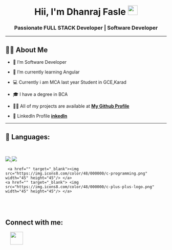 <h1 align="center">Hii, I'm Dhanraj Fasle <img src="https://raw.githubusercontent.com/MartinHeinz/MartinHeinz/master/wave.gif" width="30px"></h1>
<h3 align="center">Passionate FULL STACK Developer | Software Developer </h3>

<hr>

## 🙋‍♂️ About Me

- 🔭 I’m Software Developer

- 🌱 I’m currently learning Angular 

- 💻 Currently i am MCA last year Student in GCE,Karad

- 🎓 I have a degree in BCA

- 👨‍💻 All of my projects are available at **[My Github Profile](https://github.com/dhanrajfasle)**
- 💼 LinkedIn Profile   **[inkedIn](https://www.linkedin.com/in/dhanraj-fasle-5b0b1a238?utm_source=share&utm_campaign=share_via&utm_content=profile&utm_medium=android_app)** 
<hr>

## 🚀 Languages:
<br>

<p align="left"> 
    <a href="https://www.w3.org/html/" target="_blank"> <img src="https://img.icons8.com/color/48/000000/html-5.png"/> </a> 
    <a href="https://www.w3schools.com/css/" target="_blank"> <img src="https://img.icons8.com/color/48/000000/css3.png"/> </a> 
    
     <a href="" target="_blank"><img src="https://img.icons8.com/color/48/000000/c-programming.png" width="45" height="45"/> </a> 
    <a href="" target="_blank"> <img src="https://img.icons8.com/color/48/000000/c-plus-plus-logo.png" width="45" height="45"/> </a> 
</p>
<br/>
<br/>


## Connect with me:
<a href = "https://www.linkedin.com/in/dhanraj-fasle-5b0b1a238"><img src="https://cdn-icons-png.flaticon.com/512/124/124011.png" hspace="15" width="40" height="40"/></a>


</p>

